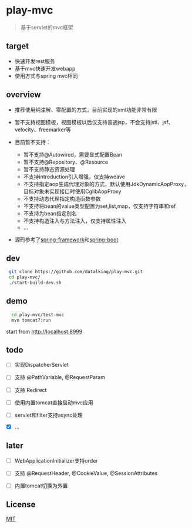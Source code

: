 # play-mvc   
>基于servlet的mvc框架   

## target
- 快速开发rest服务
- 基于mvc快速开发webapp
- 使用方式与spring mvc相同

## overview
- 推荐使用纯注解、零配置的方式，目前实现的xml功能非常有限
- 暂不支持视图模板，视图模板以后仅支持普通jsp，不会支持jstl、jsf、velocity、freemarker等   
- 目前暂不支持：
    - 暂不支持@Autowired，需要显式配置Bean  
    - 暂不支持@Repository、@Resource  
    - 暂不支持静态资源处理  
    - 不支持introduction引入增强，仅支持weave  
    - 不支持指定aop生成代理对象的方式，默认使用JdkDynamicAopProxy，目标对象未实现接口时使用CglibAopProxy
    - 不支持动态代理指定构造函数参数
    - 不支持将bean的value类型配置为set,list,map，仅支持字符串和ref  
    - 不支持为bean指定别名
    - 不支持构造注入与方法注入，仅支持属性注入
    - ...
    
- 源码参考了[spring-framework](https://github.com/spring-projects/spring-framework)和[spring-boot](https://github.com/spring-projects/spring-boot) 

## dev 
```sh
 git clone https://github.com/datalking/play-mvc.git
 cd play-mvc/
 ./start-build-dev.sh
```

## demo
```sh
  cd play-mvc/test-mvc
  mvn tomcat7:run
```

start from [http://localhost:8999](http://localhost:8999)

## todo

- [ ] 实现DispatcherServlet 
- [ ] 支持 @PathVariable, @RequestParam 
- [ ] 支持 Redirect 
- [ ] 使用内置tomcat直接启动mvc应用 
- [ ] servlet和filter支持async处理

- [x] ...

## later

- [ ] WebApplicationInitializer支持order 
- [ ] 支持 @RequestHeader, @CookieValue, @SessionAttributes 
- [ ] 内置tomcat切换为外置 


## License

[MIT](http://opensource.org/licenses/MIT)




